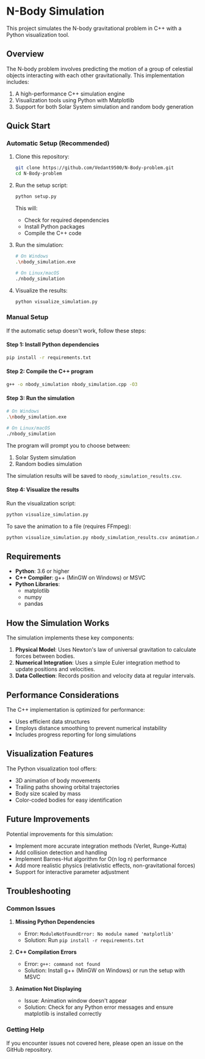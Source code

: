 # N-Body Simulation

This project simulates the N-body gravitational problem in C++ with a Python visualization tool.

## Overview

The N-body problem involves predicting the motion of a group of celestial objects interacting with each other gravitationally. This implementation includes:

1. A high-performance C++ simulation engine
2. Visualization tools using Python with Matplotlib
3. Support for both Solar System simulation and random body generation

## Quick Start

### Automatic Setup (Recommended)

1. Clone this repository:
   ```bash
   git clone https://github.com/Vedant9500/N-Body-problem.git
   cd N-Body-problem
   ```

2. Run the setup script:
   ```bash
   python setup.py
   ```
   This will:
   - Check for required dependencies
   - Install Python packages
   - Compile the C++ code

3. Run the simulation:
   ```bash
   # On Windows
   .\nbody_simulation.exe
   
   # On Linux/macOS
   ./nbody_simulation
   ```

4. Visualize the results:
   ```bash
   python visualize_simulation.py
   ```

### Manual Setup

If the automatic setup doesn't work, follow these steps:

#### Step 1: Install Python dependencies

```bash
pip install -r requirements.txt
```

#### Step 2: Compile the C++ program

```bash
g++ -o nbody_simulation nbody_simulation.cpp -O3
```

#### Step 3: Run the simulation

```bash
# On Windows
.\nbody_simulation.exe

# On Linux/macOS
./nbody_simulation
```

The program will prompt you to choose between:
1. Solar System simulation
2. Random bodies simulation

The simulation results will be saved to `nbody_simulation_results.csv`.

#### Step 4: Visualize the results

Run the visualization script:

```bash
python visualize_simulation.py
```

To save the animation to a file (requires FFmpeg):

```bash
python visualize_simulation.py nbody_simulation_results.csv animation.mp4
```

## Requirements

- **Python**: 3.6 or higher
- **C++ Compiler**: g++ (MinGW on Windows) or MSVC
- **Python Libraries**:
  - matplotlib
  - numpy
  - pandas

## How the Simulation Works

The simulation implements these key components:

1. **Physical Model**: Uses Newton's law of universal gravitation to calculate forces between bodies.
2. **Numerical Integration**: Uses a simple Euler integration method to update positions and velocities.
3. **Data Collection**: Records position and velocity data at regular intervals.

## Performance Considerations

The C++ implementation is optimized for performance:
- Uses efficient data structures
- Employs distance smoothing to prevent numerical instability
- Includes progress reporting for long simulations

## Visualization Features

The Python visualization tool offers:
- 3D animation of body movements
- Trailing paths showing orbital trajectories
- Body size scaled by mass
- Color-coded bodies for easy identification

## Future Improvements

Potential improvements for this simulation:
- Implement more accurate integration methods (Verlet, Runge-Kutta)
- Add collision detection and handling
- Implement Barnes-Hut algorithm for O(n log n) performance
- Add more realistic physics (relativistic effects, non-gravitational forces)
- Support for interactive parameter adjustment

## Troubleshooting

### Common Issues

1. **Missing Python Dependencies**
   - Error: `ModuleNotFoundError: No module named 'matplotlib'`
   - Solution: Run `pip install -r requirements.txt`

2. **C++ Compilation Errors**
   - Error: `g++: command not found`
   - Solution: Install g++ (MinGW on Windows) or run the setup with MSVC

3. **Animation Not Displaying**
   - Issue: Animation window doesn't appear
   - Solution: Check for any Python error messages and ensure matplotlib is installed correctly

### Getting Help

If you encounter issues not covered here, please open an issue on the GitHub repository.